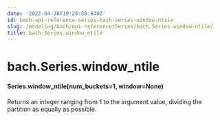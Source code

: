 ```yaml
---
date: '2022-04-28T19:24:58.840Z'
id: bach-api-reference-series-bach-series-window-ntile
slug: /modeling/bach/api-reference/Series/bach.Series.window-ntile/
title: bach.Series.window_ntile
---
```


# bach.Series.window_ntile


#### Series.window_ntile(num_buckets=1, window=None)
Returns an integer ranging from 1 to the argument value,
dividing the partition as equally as possible.

<!-- !! processed by numpydoc !! -->
